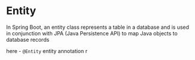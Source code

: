 # Entity

In Spring Boot, an entity class represents a table in a database and is used in conjunction with JPA (Java Persistence API) to map Java objects to database records

here -
`@Entity` entity annotation r